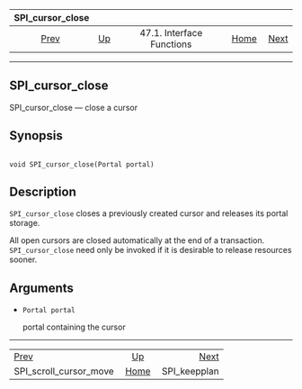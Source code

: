 <!--?xml version="1.0" encoding="UTF-8" standalone="no"?-->

|                         SPI\_cursor\_close                        |                                                      |                           |                                                       |                                               |
| :---------------------------------------------------------------: | :--------------------------------------------------- | :-----------------------: | ----------------------------------------------------: | --------------------------------------------: |
| [Prev](spi-spi-scroll-cursor-move.html "SPI_scroll_cursor_move")  | [Up](spi-interface.html "47.1. Interface Functions") | 47.1. Interface Functions | [Home](index.html "PostgreSQL 17devel Documentation") |  [Next](spi-spi-keepplan.html "SPI_keepplan") |

***

## SPI\_cursor\_close

SPI\_cursor\_close — close a cursor

## Synopsis

```

void SPI_cursor_close(Portal portal)
```

## Description

`SPI_cursor_close` closes a previously created cursor and releases its portal storage.

All open cursors are closed automatically at the end of a transaction. `SPI_cursor_close` need only be invoked if it is desirable to release resources sooner.

## Arguments

* `Portal portal`

    portal containing the cursor

***

|                                                                   |                                                       |                                               |
| :---------------------------------------------------------------- | :---------------------------------------------------: | --------------------------------------------: |
| [Prev](spi-spi-scroll-cursor-move.html "SPI_scroll_cursor_move")  |  [Up](spi-interface.html "47.1. Interface Functions") |  [Next](spi-spi-keepplan.html "SPI_keepplan") |
| SPI\_scroll\_cursor\_move                                         | [Home](index.html "PostgreSQL 17devel Documentation") |                                 SPI\_keepplan |
